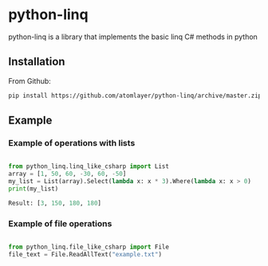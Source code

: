 # python-linq
python-linq is a library that implements the basic linq C# methods in python


## Installation

From Github:
```bash
pip install https://github.com/atomlayer/python-linq/archive/master.zip
```

## Example

### Example of operations with lists
```python

from python_linq.linq_like_csharp import List
array = [1, 50, 60, -30, 60, -50]
my_list = List(array).Select(lambda x: x * 3).Where(lambda x: x > 0)
print(my_list)

Result: [3, 150, 180, 180]
```

### Example of file operations
```python

from python_linq.file_like_csharp import File
file_text = File.ReadAllText("example.txt")
```

